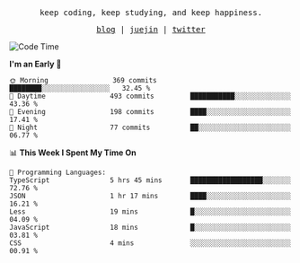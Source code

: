 <p align="center">
  <samp>
    <span>keep coding, keep studying, and keep happiness.</span>
  </samp>
</p>

<p align="center">
  <samp>
    <a href="https://deweyou.me">blog</a>  |
    <a href="https://juejin.cn/user/4309700183594366">juejin</a> |
    <a href="https://twitter.com/ouduidui">twitter</a>
  </samp>
</p>

<!--START_SECTION:waka-->
![Code Time](http://img.shields.io/badge/Code%20Time-5%2C371%20hrs%208%20mins-blue)

**I'm an Early 🐤** 

```text
🌞 Morning                369 commits         ████████░░░░░░░░░░░░░░░░░   32.45 % 
🌆 Daytime                493 commits         ███████████░░░░░░░░░░░░░░   43.36 % 
🌃 Evening                198 commits         ████░░░░░░░░░░░░░░░░░░░░░   17.41 % 
🌙 Night                  77 commits          ██░░░░░░░░░░░░░░░░░░░░░░░   06.77 % 
```


📊 **This Week I Spent My Time On** 

```text
💬 Programming Languages: 
TypeScript               5 hrs 45 mins       ██████████████████░░░░░░░   72.76 % 
JSON                     1 hr 17 mins        ████░░░░░░░░░░░░░░░░░░░░░   16.21 % 
Less                     19 mins             █░░░░░░░░░░░░░░░░░░░░░░░░   04.09 % 
JavaScript               18 mins             █░░░░░░░░░░░░░░░░░░░░░░░░   03.81 % 
CSS                      4 mins              ░░░░░░░░░░░░░░░░░░░░░░░░░   00.91 % 
```


<!--END_SECTION:waka-->
